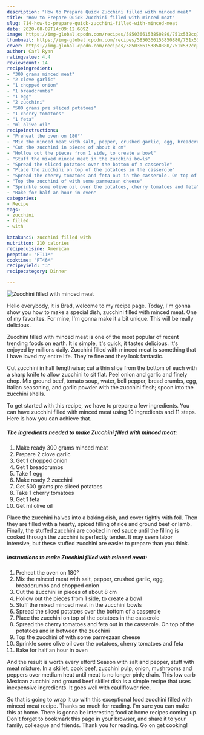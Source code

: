 ```yaml
---
description: "How to Prepare Quick Zucchini filled with minced meat"
title: "How to Prepare Quick Zucchini filled with minced meat"
slug: 714-how-to-prepare-quick-zucchini-filled-with-minced-meat
date: 2020-08-09T14:09:12.609Z
image: https://img-global.cpcdn.com/recipes/5850366153850880/751x532cq70/zucchini-filled-with-minced-meat-recipe-main-photo.jpg
thumbnail: https://img-global.cpcdn.com/recipes/5850366153850880/751x532cq70/zucchini-filled-with-minced-meat-recipe-main-photo.jpg
cover: https://img-global.cpcdn.com/recipes/5850366153850880/751x532cq70/zucchini-filled-with-minced-meat-recipe-main-photo.jpg
author: Carl Ryan
ratingvalue: 4.4
reviewcount: 14
recipeingredient:
- "300 grams minced meat"
- "2 clove garlic"
- "1 chopped onion"
- "1 breadcrumbs"
- "1 egg"
- "2 zucchini"
- "500 grams pre sliced potatoes"
- "1 cherry tomatoes"
- "1 feta"
- "ml olive oil"
recipeinstructions:
- "Preheat the oven on 180°"
- "Mix the minced meat with salt, pepper, crushed garlic, egg, breadcrumbs and chopped onion"
- "Cut the zucchini in pieces of about 8 cm"
- "Hollow out the pieces from 1 side, to create a bowl"
- "Stuff the mixed minced meat in the zucchini bowls"
- "Spread the sliced potatoes over the bottom of a casserole"
- "Place the zucchini on top of the potatoes in the casserole"
- "Spread the cherry tomatoes and feta out in the casserole. On top of the potatoes and in between the zucchini"
- "Top the zucchini of with some parmezaan cheese"
- "Sprinkle some olive oil over the potatoes, cherry tomatoes and feta"
- "Bake for half an hour in oven"
categories:
- Recipe
tags:
- zucchini
- filled
- with

katakunci: zucchini filled with 
nutrition: 210 calories
recipecuisine: American
preptime: "PT11M"
cooktime: "PT46M"
recipeyield: "3"
recipecategory: Dinner

---
```



![Zucchini filled with minced meat](https://img-global.cpcdn.com/recipes/5850366153850880/751x532cq70/zucchini-filled-with-minced-meat-recipe-main-photo.jpg)

Hello everybody, it is Brad, welcome to my recipe page. Today, I'm gonna show you how to make a special dish, zucchini filled with minced meat. One of my favorites. For mine, I'm gonna make it a bit unique. This will be really delicious.

Zucchini filled with minced meat is one of the most popular of recent trending foods on earth. It is simple, it's quick, it tastes delicious. It's enjoyed by millions daily. Zucchini filled with minced meat is something that I have loved my entire life. They're fine and they look fantastic.

Cut zucchini in half lengthwise; cut a thin slice from the bottom of each with a sharp knife to allow zucchini to sit flat. Peel onion and garlic and finely chop. Mix ground beef, tomato soup, water, bell pepper, bread crumbs, egg, Italian seasoning, and garlic powder with the zucchini flesh; spoon into the zucchini shells.


To get started with this recipe, we have to prepare a few ingredients. You can have zucchini filled with minced meat using 10 ingredients and 11 steps. Here is how you can achieve that.

<!--inarticleads1-->

##### The ingredients needed to make Zucchini filled with minced meat:

1. Make ready 300 grams minced meat
1. Prepare 2 clove garlic
1. Get 1 chopped onion
1. Get 1 breadcrumbs
1. Take 1 egg
1. Make ready 2 zucchini
1. Get 500 grams pre sliced potatoes
1. Take 1 cherry tomatoes
1. Get 1 feta
1. Get ml olive oil


Place the zucchini halves into a baking dish, and cover tightly with foil. Then they are filled with a hearty, spiced filling of rice and ground beef or lamb. Finally, the stuffed zucchini are cooked in red sauce until the filling is cooked through the zucchini is perfectly tender. It may seem labor intensive, but these stuffed zucchini are easier to prepare than you think. 

<!--inarticleads2-->

##### Instructions to make Zucchini filled with minced meat:

1. Preheat the oven on 180°
1. Mix the minced meat with salt, pepper, crushed garlic, egg, breadcrumbs and chopped onion
1. Cut the zucchini in pieces of about 8 cm
1. Hollow out the pieces from 1 side, to create a bowl
1. Stuff the mixed minced meat in the zucchini bowls
1. Spread the sliced potatoes over the bottom of a casserole
1. Place the zucchini on top of the potatoes in the casserole
1. Spread the cherry tomatoes and feta out in the casserole. On top of the potatoes and in between the zucchini
1. Top the zucchini of with some parmezaan cheese
1. Sprinkle some olive oil over the potatoes, cherry tomatoes and feta
1. Bake for half an hour in oven


And the result is worth every effort! Season with salt and pepper, stuff with meat mixture. In a skillet, cook beef, zucchini pulp, onion, mushrooms and peppers over medium heat until meat is no longer pink; drain. This low carb Mexican zucchini and ground beef skillet dish is a simple recipe that uses inexpensive ingredients. It goes well with cauliflower rice. 

So that is going to wrap it up with this exceptional food zucchini filled with minced meat recipe. Thanks so much for reading. I'm sure you can make this at home. There is gonna be interesting food at home recipes coming up. Don't forget to bookmark this page in your browser, and share it to your family, colleague and friends. Thank you for reading. Go on get cooking!
